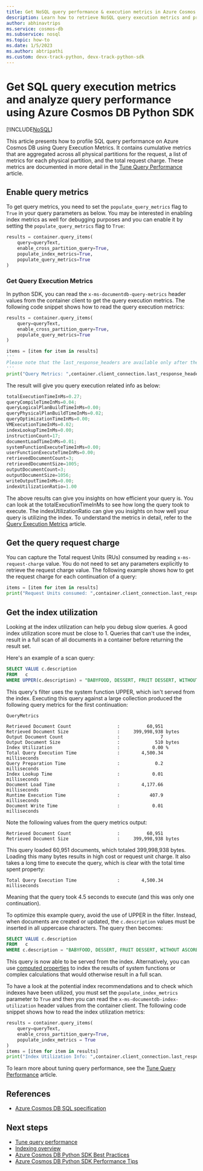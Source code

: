 ```yaml
---
title: Get NoSQL query performance & execution metrics in Azure Cosmos DB using Python SDK
description: Learn how to retrieve NoSQL query execution metrics and profile NoSQL query performance of Azure Cosmos DB requests.
author: abhinavtrips
ms.service: cosmos-db
ms.subservice: nosql
ms.topic: how-to
ms.date: 1/5/2023
ms.author: abtripathi
ms.custom: devx-track-python, devx-track-python-sdk
---
```

# Get SQL query execution metrics and analyze query performance using Azure Cosmos DB Python SDK
[!INCLUDE[NoSQL](../includes/appliesto-nosql.md)]

This article presents how to profile SQL query performance on Azure Cosmos DB using Query Execution Metrics. It contains cumulative metrics that are aggregated across all physical partitions for the request, a list of metrics for each physical partition, and the total request charge. These metrics are documented in more detail in the [Tune Query Performance](./query-metrics.md#query-execution-metrics) article.

## Enable query metrics

To get query metrics, you need to set the ```populate_query_metrics``` flag to ```True``` in your query parameters as below. You may be interested in enabling index metrics as well for debugging purposes and you can enable it by setting the ```populate_query_metrics``` flag to ```True```:

```python
results = container.query_items(
    query=queryText,
    enable_cross_partition_query=True,
    populate_index_metrics=True,
    populate_query_metrics=True
)
```


### Get Query Execution Metrics
In python SDK, you can read the ```x-ms-documentdb-query-metrics``` header values from the container client to get the query execution metrics. The following code snippet shows how to read the query execution metrics:

```python
results = container.query_items(
    query=queryText,
    enable_cross_partition_query=True,
    populate_query_metrics=True
)

items = [item for item in results]
'''
Please note that the last_response_headers are available only after the first iteration of the results as the query execution starts only when result iteration begins
'''
print("Query Metrics: ",container.client_connection.last_response_headers['x-ms-documentdb-query-metrics'])
```

The result will give you query execution related info as below:
```python
totalExecutionTimeInMs=0.27;
queryCompileTimeInMs=0.04;
queryLogicalPlanBuildTimeInMs=0.00;
queryPhysicalPlanBuildTimeInMs=0.02;
queryOptimizationTimeInMs=0.00;
VMExecutionTimeInMs=0.02;
indexLookupTimeInMs=0.00;
instructionCount=17;
documentLoadTimeInMs=0.01;
systemFunctionExecuteTimeInMs=0.00;
userFunctionExecuteTimeInMs=0.00;
retrievedDocumentCount=3;
retrievedDocumentSize=1005;
outputDocumentCount=3;
outputDocumentSize=1056;
writeOutputTimeInMs=0.00;
indexUtilizationRatio=1.00
```

The above results can give you insights on how efficient your query is. You can look at the totalExecutionTimeInMs to see how long the query took to execute. The indexUtilizationRatio can give you insights on how well your query is utilizing the index. 
To understand the metrics in detail, refer to the [Query Execution Metrics](./query-metrics.md#query-execution-metrics) article.


## Get the query request charge

You can capture the Total request Units (RUs) consumed by reading ```x-ms-request-charge``` value. You do not need to set any parameters explicitly to retrieve the request charge value. The following example shows how to get the request charge for each continuation of a query:

```python
items = [item for item in results]
print("Request Units consumed: ",container.client_connection.last_response_headers['x-ms-request-charge'])
```


## Get the index utilization

Looking at the index utilization can help you debug slow queries. A good index utilization score must be close to 1. Queries that can't use the index, result in a full scan of all documents in a container before returning the result set.

Here's an example of a scan query:

```sql
SELECT VALUE c.description 
FROM   c 
WHERE UPPER(c.description) = "BABYFOOD, DESSERT, FRUIT DESSERT, WITHOUT ASCORBIC ACID, JUNIOR"
```

This query's filter uses the system function UPPER, which isn't served from the index. Executing this query against a large collection produced the following query metrics for the first continuation:

```
QueryMetrics

Retrieved Document Count                 :          60,951
Retrieved Document Size                  :     399,998,938 bytes
Output Document Count                    :               7
Output Document Size                     :             510 bytes
Index Utilization                        :            0.00 %
Total Query Execution Time               :        4,500.34 milliseconds
Query Preparation Time                   :             0.2 milliseconds
Index Lookup Time                        :            0.01 milliseconds
Document Load Time                       :        4,177.66 milliseconds
Runtime Execution Time                   :           407.9 milliseconds
Document Write Time                      :            0.01 milliseconds
```

Note the following values from the query metrics output:

```
Retrieved Document Count                 :          60,951
Retrieved Document Size                  :     399,998,938 bytes
```

This query loaded 60,951 documents, which totaled 399,998,938 bytes. Loading this many bytes results in high cost or request unit charge. It also takes a long time to execute the query, which is clear with the total time spent property:

```
Total Query Execution Time               :        4,500.34 milliseconds
```

Meaning that the query took 4.5 seconds to execute (and this was only one continuation).

To optimize this example query, avoid the use of UPPER in the filter. Instead, when documents are created or updated, the `c.description` values must be inserted in all uppercase characters. The query then becomes: 

```sql
SELECT VALUE c.description 
FROM   c 
WHERE c.description = "BABYFOOD, DESSERT, FRUIT DESSERT, WITHOUT ASCORBIC ACID, JUNIOR"
```

This query is now able to be served from the index. Alternatively, you can use [computed properties](query/computed-properties.md) to index the results of system functions or complex calculations that would otherwise result in a full scan.

To have a look at the potential index recommendations and to check which indexes have been utilized, you must set the ```populate_index_metrics``` parameter to ```True``` and then you can read the ```x-ms-documentdb-index-utilization``` header values from the container client. The following code snippet shows how to read the index utilization metrics:

```python
results = container.query_items(
    query=queryText,
    enable_cross_partition_query=True,
    populate_index_metrics = True
)
items = [item for item in results]
print("Index Utilization Info: ",container.client_connection.last_response_headers['x-ms-cosmos-index-utilization'])

```

To learn more about tuning query performance, see the [Tune Query Performance](./query-metrics.md) article.

## <a id="References"></a>References

- [Azure Cosmos DB SQL specification](query/getting-started.md)


## Next steps

- [Tune query performance](query-metrics.md)
- [Indexing overview](../index-overview.md)
- [Azure Cosmos DB Python SDK Best Practices](https://learn.microsoft.com/azure/cosmos-db/nosql/best-practice-python)
- [Azure Cosmos DB Python SDK Performance Tips](https://learn.microsoft.com/azure/cosmos-db/nosql/performance-tips-python-sdk)
